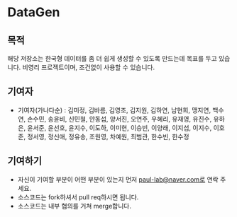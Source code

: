 # DataGen
## 목적

해당 저장소는 한국형 데이터를 좀 더 쉽게 생성할 수 있도록 만드는데 목표를 두고 있습니다. 비영리 프로젝트이며, 조건없이 사용할 수 있습니다.

## 기여자

- 기여자(가나다순) : 김미정, 김바름, 김영조, 김지원, 김하연, 남현희, 맹지연, 백수연, 손수민, 송윤비, 신민철, 안동섭, 양서진, 오연주, 우혜리, 유재영, 유진수, 유하은, 윤서준, 윤선호, 윤지수, 이도하, 이미현, 이승빈, 이양래, 이지섭, 이지수, 이호준, 정서영, 정신애, 정유송, 조원영, 차예원, 최범관, 한수빈, 한수정

## 기여하기
- 자신이 기여할 부분이 어떤 부분이 있는지 먼저 paul-lab@naver.com로 연락 주세요.
- 소스코드는 fork하셔서 pull req하시면 됩니다.
- 소스코드는 내부 협의를 거쳐 merge합니다.
